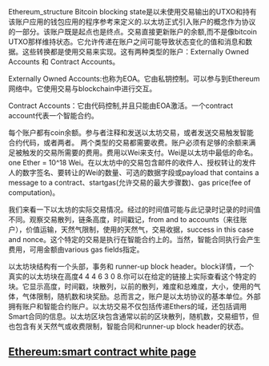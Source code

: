 Ethereum_structure
Bitcoin blocking state是以未使用交易输出的UTXO和持有该账户应用的钱包应用的程序参考来定义的.以太坊正式引入账户的概念作为协议的一部分。该账户既是起点也是终点。交易直接更新账户的余额,而不是像bitcoin UTXO那样维持状态。它允许传递在账户之间可能导致状态变化的值和消息和数据。这些转换都是使用交易来实现。这有两种类型的账户：Externally Owned Accounts 和 Contract Accounts。

Externally Owned Accounts:也称为EOA。它由私钥控制。可以参与到Ethereum网络中。它使用交易与blockchain中进行交互。

Contract Accounts：它由代码控制,并且只能由EOA激活。一个contract account代表一个智能合约。

每个账户都有coin余额。参与者注释和发送以太坊交易，或者发送交易触发智能合约代码，或者两者。 两个类型的交易都需要收费。账户必须有足够的余额来满足被触发的交易所需要的费用。费用以Wei来支付。Wei是以太坊中最低的命名。one Ether = 10^18 Wei。在以太坊中的交易包含邮件的收件人、授权转让的发件人的数字签名、要转让的Wei的数量、可选的数据字段或payload that contains a message to a contract、startgas(允许交易的最大步骤数)、gas price(fee of computation)。

我们来看一下以太坊的实际交易情况。经过的时间值可能与此记录时记录的时间值不同。观察交易散列，链条高度，时间戳记，from and to accounts（来往账户），价值运输，天然气限制，使用的天然气，交易收据，success in this case and nonce。这个特定的交易是执行在智能合约上的。当然，智能合同执行会产生费用，可用金额由various gas fields指定。

以太坊块结构有一个头部，事务和 runner-up block header。block详情，一个真实的以太坊块在高度4 4 4 6 3 0 8.你可以在给定的链接上实际查看这个特定的块。它显示高度，时间戳，块散列，以前的散列，难度和总难度，大小，使用的气体，气体限制，随机数和块奖励。总而言之，账户是以太坊协议的基本单位。外部拥有账户和智能合约账户。以太坊交易不仅包括传递Ethers的域，还包括调用Smart合同的信息。以太坊区块包含通常以前的区块散列，随机数，交易细节，但也包含有关天然气或收费限制，智能合同和runner-up block header的状态。

## [Ethereum:smart contract white page](https://github.com/ethereum/wiki/wiki/White-Paper)

